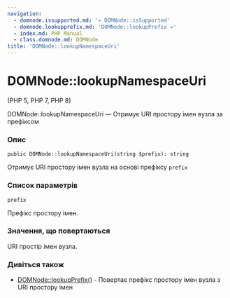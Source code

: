 ```yaml
---
navigation:
  - domnode.issupported.md: '« DOMNode::isSupported'
  - domnode.lookupprefix.md: 'DOMNode::lookupPrefix »'
  - index.md: PHP Manual
  - class.domnode.md: DOMNode
title: 'DOMNode::lookupNamespaceUri'
---
```

# DOMNode::lookupNamespaceUri

(PHP 5, PHP 7, PHP 8)

DOMNode::lookupNamespaceUri — Отримує URI простору імен вузла за префіксом

### Опис

```methodsynopsis
public DOMNode::lookupNamespaceUri(string $prefix): string
```

Отримує URI простору імен вузла на основі префіксу `prefix`

### Список параметрів

`prefix`

Префікс простору імен.

### Значення, що повертаються

URI простір імен вузла.

### Дивіться також

-   [DOMNode::lookupPrefix()](domnode.lookupprefix.md) - Повертає префікс простору імен вузла з URI простору імен
